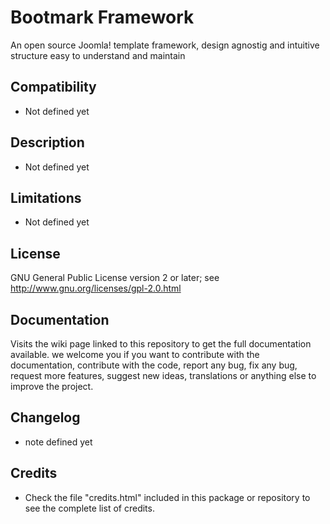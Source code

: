 # Bootmark Framework

An open source Joomla! template framework, design agnostig and intuitive structure easy to understand and maintain

## Compatibility

* Not defined yet

## Description

* Not defined yet

## Limitations

* Not defined yet

## License

GNU General Public License version 2 or later; see http://www.gnu.org/licenses/gpl-2.0.html

## Documentation

Visits the wiki page linked to this repository to get the full documentation available. we welcome you if you want to contribute with the documentation, contribute with the code, report any bug, fix any bug, request more features, suggest new ideas, translations or anything else to improve the project.

## Changelog

* note defined yet

## Credits

* Check the file "credits.html" included in this package or repository to see the complete list of credits.




